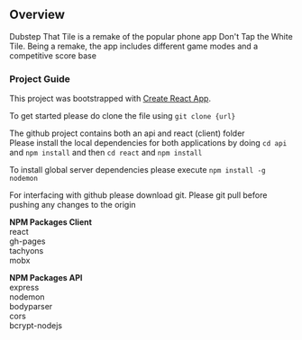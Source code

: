 ## Overview
Dubstep That Tile is a remake of the popular phone app Don't Tap the White Tile. Being a remake, the app includes different game modes and a competitive score base

### Project Guide
This project was bootstrapped with [Create React App](https://github.com/facebook/create-react-app).

To get started please do clone the file using `git clone {url}`<br/>

The github project contains both an api and react (client) folder <br/>
Please install the local dependencies for both applications by doing `cd api` and `npm install` and then `cd react` and `npm install` <br/>

To install global server dependencies please execute `npm install -g nodemon`<br/>

For interfacing with github please download git. Please git pull before pushing any changes to the origin

<b>NPM Packages Client</b></br>
react<br/>
gh-pages<br/>
tachyons<br/>
mobx</br>

<b>NPM Packages API</b><br/>
express<br/>
nodemon<br/>
bodyparser<br/>
cors<br/>
bcrypt-nodejs
